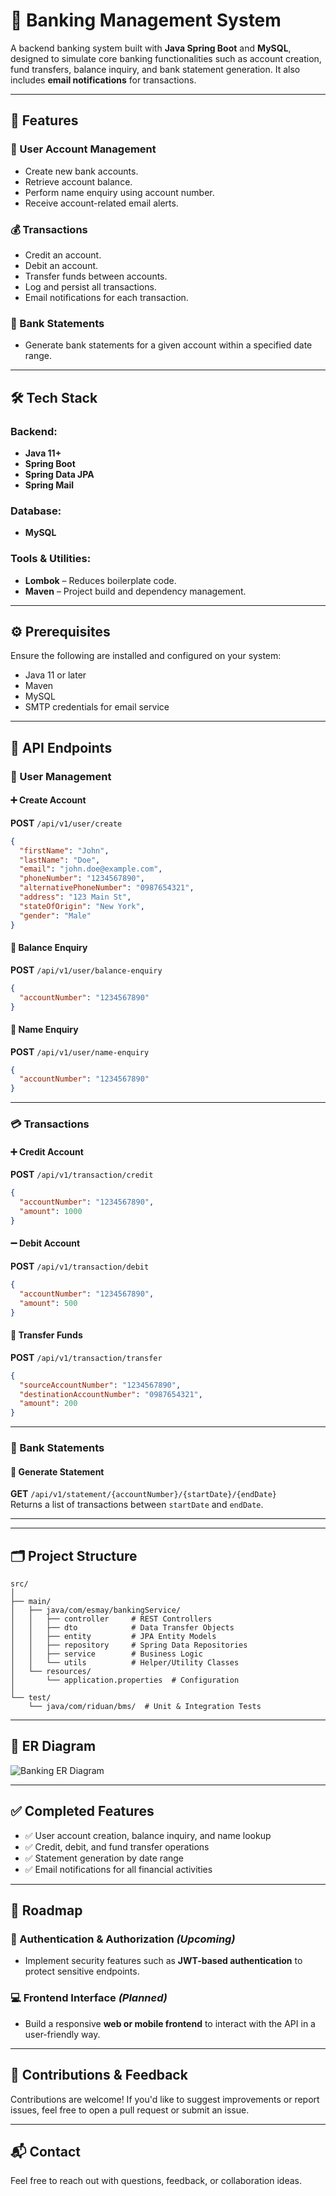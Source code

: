 # 🏦 Banking Management System

A backend banking system built with **Java Spring Boot** and **MySQL**, designed to simulate core banking functionalities such as account creation, fund transfers, balance inquiry, and bank statement generation. It also includes **email notifications** for transactions.

---

## 🚀 Features

### 🧾 User Account Management
- Create new bank accounts.
- Retrieve account balance.
- Perform name enquiry using account number.
- Receive account-related email alerts.

### 💰 Transactions
- Credit an account.
- Debit an account.
- Transfer funds between accounts.
- Log and persist all transactions.
- Email notifications for each transaction.

### 📄 Bank Statements
- Generate bank statements for a given account within a specified date range.

---


## 🛠️ Tech Stack

### Backend:
- **Java 11+**
- **Spring Boot**
- **Spring Data JPA**
- **Spring Mail**

### Database:
- **MySQL**

### Tools & Utilities:
- **Lombok** – Reduces boilerplate code.
- **Maven** – Project build and dependency management.

---

## ⚙️ Prerequisites

Ensure the following are installed and configured on your system:

- Java 11 or later  
- Maven  
- MySQL  
- SMTP credentials for email service  

---


## 📡 API Endpoints

### 👤 User Management

#### ➕ Create Account  
**POST** `/api/v1/user/create`  
```json
{
  "firstName": "John",
  "lastName": "Doe",
  "email": "john.doe@example.com",
  "phoneNumber": "1234567890",
  "alternativePhoneNumber": "0987654321",
  "address": "123 Main St",
  "stateOfOrigin": "New York",
  "gender": "Male"
}
```

#### 💼 Balance Enquiry  
**POST** `/api/v1/user/balance-enquiry`  
```json
{
  "accountNumber": "1234567890"
}
```

#### 🙋 Name Enquiry  
**POST** `/api/v1/user/name-enquiry`  
```json
{
  "accountNumber": "1234567890"
}
```

---

### 💳 Transactions

#### ➕ Credit Account  
**POST** `/api/v1/transaction/credit`  
```json
{
  "accountNumber": "1234567890",
  "amount": 1000
}
```

#### ➖ Debit Account  
**POST** `/api/v1/transaction/debit`  
```json
{
  "accountNumber": "1234567890",
  "amount": 500
}
```

#### 🔁 Transfer Funds  
**POST** `/api/v1/transaction/transfer`  
```json
{
  "sourceAccountNumber": "1234567890",
  "destinationAccountNumber": "0987654321",
  "amount": 200
}
```

---

### 📄 Bank Statements

#### 🧾 Generate Statement  
**GET** `/api/v1/statement/{accountNumber}/{startDate}/{endDate}`  
Returns a list of transactions between `startDate` and `endDate`.

---
---

## 🗂️ Project Structure

```
src/
│
├── main/
│   ├── java/com/esmay/bankingService/
│   │   ├── controller     # REST Controllers
│   │   ├── dto            # Data Transfer Objects
│   │   ├── entity         # JPA Entity Models
│   │   ├── repository     # Spring Data Repositories
│   │   ├── service        # Business Logic
│   │   └── utils          # Helper/Utility Classes
│   └── resources/
│       └── application.properties  # Configuration
│
└── test/
    └── java/com/riduan/bms/  # Unit & Integration Tests
```

---

## 🧬 ER Diagram

![Banking ER Diagram](https://github.com/user-attachments/assets/db285fa5-01c4-4747-a90c-c75a89347560)

---

## ✅ Completed Features

- ✅ User account creation, balance inquiry, and name lookup  
- ✅ Credit, debit, and fund transfer operations  
- ✅ Statement generation by date range  
- ✅ Email notifications for all financial activities  

---

## 🚧 Roadmap

### 🔐 Authentication & Authorization *(Upcoming)*
- Implement security features such as **JWT-based authentication** to protect sensitive endpoints.

### 💻 Frontend Interface *(Planned)*
- Build a responsive **web or mobile frontend** to interact with the API in a user-friendly way.

---

## 🙏 Contributions & Feedback

Contributions are welcome! If you'd like to suggest improvements or report issues, feel free to open a pull request or submit an issue.

---

## 📬 Contact

Feel free to reach out with questions, feedback, or collaboration ideas.
